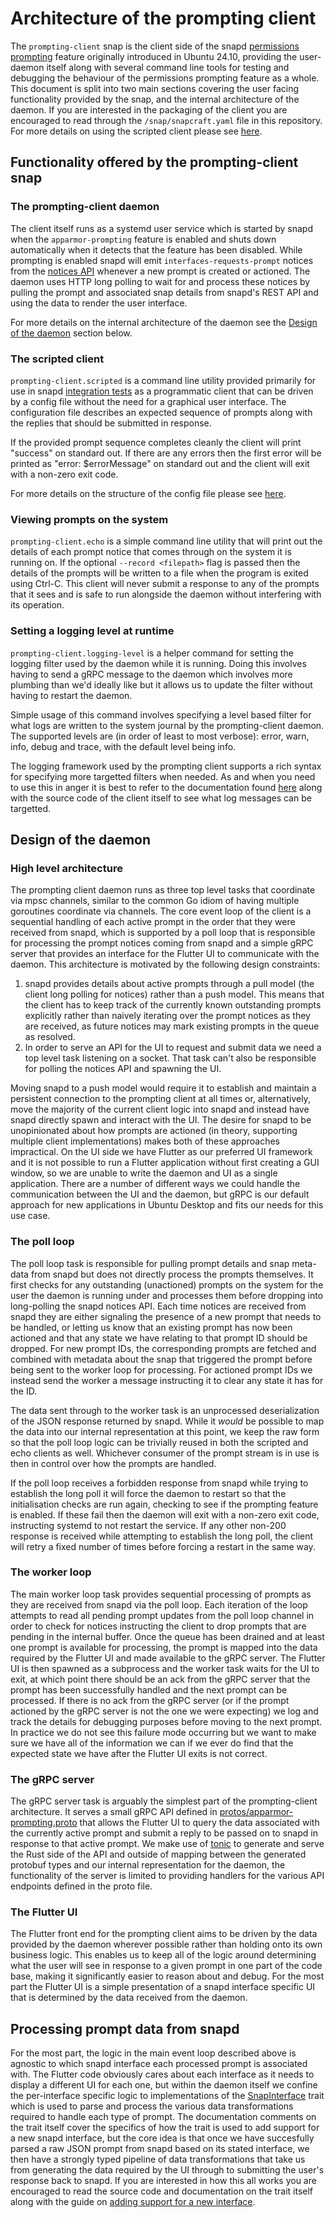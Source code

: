 # Architecture of the prompting client

The `prompting-client` snap is the client side of the snapd [permissions prompting][0]
feature originally introduced in Ubuntu 24.10, providing the user-daemon itself
along with several command line tools for testing and debugging the behaviour
of the permissions prompting feature as a whole. This document is split into two
main sections covering the user facing functionality provided by the snap, and the
internal architecture of the daemon. If you are interested in the packaging of the
client you are encouraged to read through the `/snap/snapcraft.yaml` file in this
repository. For more details on using the scripted client please see [here][1].


## Functionality offered by the prompting-client snap
### The prompting-client daemon

The client itself runs as a systemd user service which is started by snapd when the
`apparmor-prompting` feature is enabled and shuts down automatically when it detects
that the feature has been disabled. While prompting is enabled snapd will emit
`interfaces-requests-prompt` notices from the [notices API][2] whenever a new prompt
is created or actioned. The daemon uses HTTP long polling to wait for and process
these notices by pulling the prompt and associated snap details from snapd's REST
API and using the data to render the user interface.

For more details on the internal architecture of the daemon see the
[Design of the daemon][3] section below.


### The scripted client

`prompting-client.scripted` is a command line utility provided primarily for use in snapd
[integration tests][4] as a programmatic client that can be driven by a config file
without the need for a graphical user interface. The configuration file describes
an expected sequence of prompts along with the replies that should be submitted in
response.

If the provided prompt sequence completes cleanly the client will print "success" on standard
out. If there are any errors then the first error will be printed as "error: $errorMessage" on
standard out and the client will exit with a non-zero exit code.

For more details on the structure of the config file please see [here][1].


### Viewing prompts on the system

`prompting-client.echo` is a simple command line utility that will print out the details
of each prompt notice that comes through on the system it is running on. If the optional
`--record <filepath>` flag is passed then the details of the prompts will be written to
a file when the program is exited using Ctrl-C. This client will never submit a
response to any of the prompts that it sees and is safe to run alongside the
daemon without interfering with its operation.


### Setting a logging level at runtime

`prompting-client.logging-level` is a helper command for setting the logging filter
used by the daemon while it is running. Doing this involves having to send a gRPC message
to the daemon which involves more plumbing than we'd ideally like but it allows us to
update the filter without having to restart the daemon.

Simple usage of this command involves specifying a level based filter for what logs
are written to the system journal by the prompting-client daemon. The supported levels
are (in order of least to most verbose): error, warn, info, debug and trace, with the
default level being info.

The logging framework used by the prompting client supports a rich syntax for specifying
more targetted filters when needed. As and when you need to use this in anger it is best
to refer to the documentation found [here][5] along with the source code of the client
itself to see what log messages can be targetted.


## Design of the daemon

### High level architecture

The prompting client daemon runs as three top level tasks that coordinate via mpsc channels,
similar to the common Go idiom of having multiple goroutines coordinate via channels. The
core event loop of the client is a sequential handling of each active prompt in the order
that they were received from snapd, which is supported by a poll loop that is responsible
for processing the prompt notices coming from snapd and a simple gRPC server that provides
an interface for the Flutter UI to communicate with the daemon. This architecture is
motivated by the following design constraints:

  1. snapd provides details about active prompts through a pull model (the client long
     polling for notices) rather than a push model. This means that the client has to
     keep track of the currently known outstanding prompts explicitly rather than naively
     iterating over the prompt notices as they are received, as future notices may mark
     existing prompts in the queue as resolved.
  2. In order to serve an API for the UI to request and submit data we need a top level
     task listening on a socket. That task can't also be responsible for polling the
     notices API and spawning the UI.

Moving snapd to a push model would require it to establish and maintain a persistent
connection to the prompting client at all times or, alternatively, move the majority of
the current client logic into snapd and instead have snapd directly spawn and interact
with the UI. The desire for snapd to be unopinionated about how prompts are actioned
(in theory, supporting multiple client implementations) makes both of these approaches
impractical. On the UI side we have Flutter as our preferred UI framework and it is not
possible to run a Flutter application without first creating a GUI window, so we are
unable to write the daemon and UI as a single application. There are a number of
different ways we could handle the communication between the UI and the daemon, but gRPC
is our default approach for new applications in Ubuntu Desktop and fits our needs for
this use case.

### The poll loop

The poll loop task is responsible for pulling prompt details and snap meta-data from
snapd but does not directly process the prompts themselves. It first checks for any
outstanding (unactioned) prompts on the system for the user the daemon is running under
and processes them before dropping into long-polling the snapd notices API. Each time
notices are received from snapd they are either signaling the presence of a new prompt
that needs to be handled, or letting us know that an existing prompt has now been actioned
and that any state we have relating to that prompt ID should be dropped. For new prompt IDs,
the corresponding prompts are fetched and combined with metadata about the snap that
triggered the prompt before being sent to the worker loop for processing. For actioned
prompt IDs we instead send the worker a message instructing it to clear any state it has
for the ID.

The data sent through to the worker task is an unprocessed deserialization of the JSON
response returned by snapd. While it _would_ be possible to map the data into our
internal representation at this point, we keep the raw form so that the poll loop logic
can be trivially reused in both the scripted and echo clients as well. Whichever
consumer of the prompt stream is in use is then in control over how the prompts are
handled.

If the poll loop receives a forbidden response from snapd while trying to establish the
long poll it will force the daemon to restart so that the initialisation checks are run
again, checking to see if the prompting feature is enabled. If these fail then the daemon
will exit with a non-zero exit code, instructing systemd to not restart the service. If
any other non-200 response is received while attempting to establish the long poll, the
client will retry a fixed number of times before forcing a restart in the same way.


### The worker loop

The main worker loop task provides sequential processing of prompts as they are received
from snapd via the poll loop. Each iteration of the loop attempts to read all pending
prompt updates from the poll loop channel in order to check for notices instructing the
client to drop prompts that are pending in the internal buffer. Once the queue has been
drained and at least one prompt is available for processing, the prompt is mapped into
the data required by the Flutter UI and made available to the gRPC server. The Flutter
UI is then spawned as a subprocess and the worker task waits for the UI to exit, at which
point there should be an ack from the gRPC server that the prompt has been successfully
handled and the next prompt can be processed. If there is no ack from the gRPC server
(or if the prompt actioned by the gRPC server is not the one we were expecting) we log
and track the details for debugging purposes before moving to the next prompt. In
practice we do not see this failure mode occurring but we want to make sure we have all
of the information we can if we ever do find that the expected state we have after the
Flutter UI exits is not correct.


### The gRPC server

The gRPC server task is arguably the simplest part of the prompting-client architecture.
It serves a small gRPC API defined in [protos/apparmor-prompting.proto][6] that allows
the Flutter UI to query the data associated with the currently active prompt and submit
a reply to be passed on to snapd in response to that active prompt. We make use of
[tonic][7] to generate and serve the Rust side of the API and outside of mapping between
the generated protobuf types and our internal representation for the daemon, the
functionality of the server is limited to providing handlers for the various API endpoints
defined in the proto file.

### The Flutter UI

The Flutter front end for the prompting client aims to be driven by the data provided
by the daemon wherever possible rather than holding onto its own business logic. This
enables us to keep all of the logic around determining what the user will see in response
to a given prompt in one part of the code base, making it significantly easier to reason
about and debug. For the most part the Flutter UI is a simple presentation of a snapd
interface specific UI that is determined by the data received from the daemon.


## Processing prompt data from snapd

For the most part, the logic in the main event loop described above is agnostic to which
snapd interface each processed prompt is associated with. The Flutter code obviously cares
about each interface as it needs to display a different UI for each one, but within the
daemon itself we confine the per-interface specific logic to implementations of the
[SnapInterface][8] trait which is used to parse and process the various data transformations
required to handle each type of prompt. The documentation comments on the trait itself
cover the specifics of how the trait is used to add support for a new snapd interface,
but the core idea is that once we have succesfully parsed a raw JSON prompt from snapd
based on its stated interface, we then have a strongly typed pipeline of data transformations
that take us from generating the data required by the UI through to submitting the user's
response back to snapd. If you are interested in how this all works you are encouraged to
read the source code and documentation on the trait itself along with the guide on
[adding support for a new interface][9].



  [0]: https://discourse.ubuntu.com/t/ubuntu-desktop-s-24-10-dev-cycle-part-5-introducing-permissions-prompting/47963
  [1]: running-the-scripted-client.md
  [2]: https://snapcraft.io/docs/snapd-rest-api#heading--notices
  [3]: #design-of-the-daemon
  [4]: https://github.com/canonical/snapd/tree/master/tests/main/apparmor-prompting-integration-tests
  [5]: https://docs.rs/tracing-subscriber/latest/tracing_subscriber/filter/struct.EnvFilter.html  
  [6]: ../protos/apparmor-prompting.proto  
  [7]: https://docs.rs/tonic/latest/tonic/
  [8]: ../prompting-client/src/snapd_client/interfaces/mod.rs
  [9]: adding-support-for-new-interfaces.md
